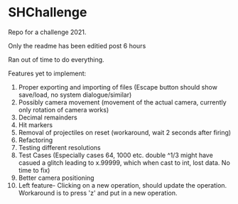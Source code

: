 # SHChallenge
Repo for a challenge 2021.

Only the readme has been editied post 6 hours

Ran out of time to do everything.

Features yet to implement:
1. Proper exporting and importing of files (Escape button should show save/load, no system dialogue/similar)
2. Possibly camera movement (movement of the actual camera, currently only rotation of camera works)
3. Decimal remainders
4. Hit markers
5. Removal of projectiles on reset (workaround, wait 2 seconds after firing) 
6. Refactoring
7. Testing different resolutions
8. Test Cases (Especially cases 64, 1000 etc. double ^1/3 might have casued a glitch leading to x.99999, which when cast to int, lost data. No time to fix)
9. Better camera positioning
10. Left feature- Clicking on a new operation, should update the operation. Workaround is to press 'z' and put in a new operation.
